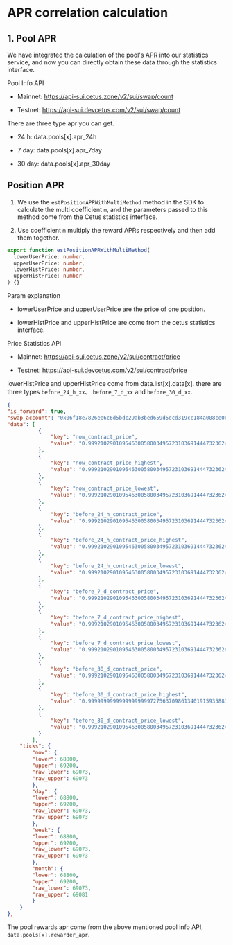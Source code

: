 # APR correlation calculation

## 1. Pool APR

We have integrated the calculation of the pool's APR into our statistics service, and now you can directly obtain these data through the statistics interface.

Pool Info API

- Mainnet: https://api-sui.cetus.zone/v2/sui/swap/count

- Testnet: https://api-sui.devcetus.com/v2/sui/swap/count

There are three type apr you can get.

- 24 h: data.pools[x].apr_24h

- 7 day: data.pools[x].apr_7day

- 30 day: data.pools[x].apr_30day

## Position APR

1. We use the `estPositionAPRWithMultiMethod` method in the SDK to calculate the multi coefficient `m`, and the parameters passed to this method come from the Cetus statistics interface.

2. Use coefficient `m` multiply the reward APRs respectively and then add them together.

```typescript
export function estPositionAPRWithMultiMethod(
  lowerUserPrice: number,
  upperUserPrice: number,
  lowerHistPrice: number,
  upperHistPrice: number
) {}
```

Param explanation

- lowerUserPrice and upperUserPrice are the price of one position.

- lowerHistPrice and upperHistPrice are come from the cetus statistics interface.

Price Statistics API

- Mainnet: https://api-sui.cetus.zone/v2/sui/contract/price

- Testnet: https://api-sui.devcetus.com/v2/sui/contract/price

lowerHistPrice and upperHistPrice come from data.list[x].data[x].
there are three types `before_24_h_xx`、 `before_7_d_xx` and `before_30_d_xx`.

```json
{
"is_forward": true,
"swap_account": "0x06f18e7826ee6c6d5bdc29ab3bed659d5dcd319cc184a008ce06b118f015cee4",
"data": [
          {
              "key": "now_contract_price",
              "value": "0.9992102901095463005800349572310369144473236243054765866662672742"
          },
          {
              "key": "now_contract_price_highest",
              "value": "0.9992102901095463005800349572310369144473236243054765866662672742"
          },
          {
              "key": "now_contract_price_lowest",
              "value": "0.9992102901095463005800349572310369144473236243054765866662672742"
          },
          {
              "key": "before_24_h_contract_price",
              "value": "0.9992102901095463005800349572310369144473236243054765866662672742"
          },
          {
              "key": "before_24_h_contract_price_highest",
              "value": "0.9992102901095463005800349572310369144473236243054765866662672742"
          },
          {
              "key": "before_24_h_contract_price_lowest",
              "value": "0.9992102901095463005800349572310369144473236243054765866662672742"
          },
          {
              "key": "before_7_d_contract_price",
              "value": "0.9992102901095463005800349572310369144473236243054765866662672742"
          },
          {
              "key": "before_7_d_contract_price_highest",
              "value": "0.9992102901095463005800349572310369144473236243054765866662672742"
          },
          {
              "key": "before_7_d_contract_price_lowest",
              "value": "0.9992102901095463005800349572310369144473236243054765866662672742"
          },
          {
              "key": "before_30_d_contract_price",
              "value": "0.9992102901095463005800349572310369144473236243054765866662672742"
          },
          {
              "key": "before_30_d_contract_price_highest",
              "value": "0.9999999999999999999972756370986134019159358813153087168627718612"
          },
          {
              "key": "before_30_d_contract_price_lowest",
              "value": "0.9992102901095463005800349572310369144473236243054765866662672742"
          }
        ],
    "ticks": {
        "now": {
        "lower": 68800,
        "upper": 69200,
        "raw_lower": 69073,
        "raw_upper": 69073
        },
        "day": {
        "lower": 68800,
        "upper": 69200,
        "raw_lower": 69073,
        "raw_upper": 69073
        },
        "week": {
        "lower": 68800,
        "upper": 69200,
        "raw_lower": 69073,
        "raw_upper": 69073
        },
        "month": {
        "lower": 68800,
        "upper": 69200,
        "raw_lower": 69073,
        "raw_upper": 69081
        }
    }
},
```

The pool rewards apr come from the above mentioned pool info API, `data.pools[x].rewarder_apr`.
